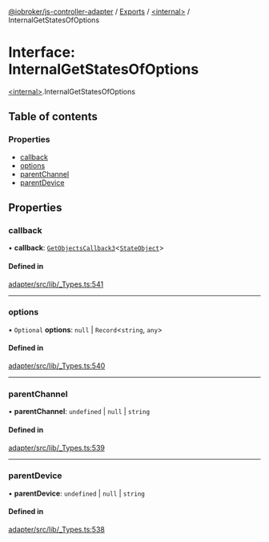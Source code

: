 [@iobroker/js-controller-adapter](../README.md) / [Exports](../modules.md) / [\<internal\>](../modules/internal_.md) / InternalGetStatesOfOptions

# Interface: InternalGetStatesOfOptions

[\<internal\>](../modules/internal_.md).InternalGetStatesOfOptions

## Table of contents

### Properties

- [callback](internal_.InternalGetStatesOfOptions.md#callback)
- [options](internal_.InternalGetStatesOfOptions.md#options)
- [parentChannel](internal_.InternalGetStatesOfOptions.md#parentchannel)
- [parentDevice](internal_.InternalGetStatesOfOptions.md#parentdevice)

## Properties

### callback

• **callback**: [`GetObjectsCallback3`](../modules/internal_.md#getobjectscallback3)\<[`StateObject`](internal_.StateObject.md)\>

#### Defined in

[adapter/src/lib/_Types.ts:541](https://github.com/ioBroker/ioBroker.js-controller/blob/f267270b9/packages/adapter/src/lib/_Types.ts#L541)

___

### options

• `Optional` **options**: ``null`` \| `Record`\<`string`, `any`\>

#### Defined in

[adapter/src/lib/_Types.ts:540](https://github.com/ioBroker/ioBroker.js-controller/blob/f267270b9/packages/adapter/src/lib/_Types.ts#L540)

___

### parentChannel

• **parentChannel**: `undefined` \| ``null`` \| `string`

#### Defined in

[adapter/src/lib/_Types.ts:539](https://github.com/ioBroker/ioBroker.js-controller/blob/f267270b9/packages/adapter/src/lib/_Types.ts#L539)

___

### parentDevice

• **parentDevice**: `undefined` \| ``null`` \| `string`

#### Defined in

[adapter/src/lib/_Types.ts:538](https://github.com/ioBroker/ioBroker.js-controller/blob/f267270b9/packages/adapter/src/lib/_Types.ts#L538)
